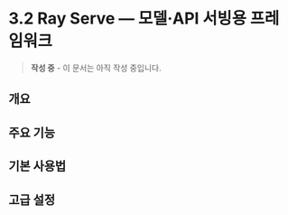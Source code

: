 # 3.2 Ray Serve ― 모델·API 서빙용 프레임워크

> **작성 중** - 이 문서는 아직 작성 중입니다.

## 개요

## 주요 기능

## 기본 사용법

## 고급 설정
